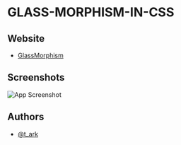 # GLASS-MORPHISM-IN-CSS


## Website

- [GlassMorphism](https://t-ark.github.io/Glass-Morphism-In-CSS/)


## Screenshots

![App Screenshot](.png)



## Authors

- [@t_ark](https://www.instagram.com/technoid_ark/)




